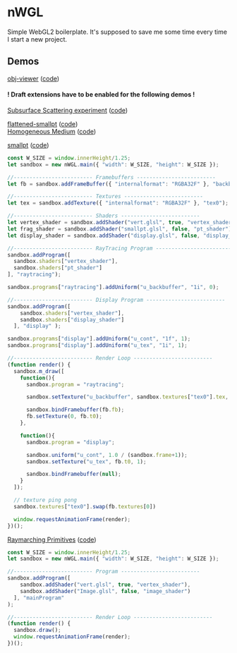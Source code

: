# nWGL

Simple WebGL2 boilerplate. It's supposed to save me some time every time I start a new project.

## Demos
[obj-viewer](https://mourtz.github.io/nWGL-examples/obj-viewer/index.html)
([code](https://github.com/Mourtz/nWGL-examples/tree/master/obj-viewer))

#### ! Draft extensions have to be enabled for the following demos !
[Subsurface Scattering experiment](https://mourtz.github.io/flattened-smallpt/index?scene=subsurface) 
([code](https://github.com/Mourtz/flattened-smallpt/blob/master/subsurface.glsl))

[flattened-smallpt](https://mourtz.github.io/flattened-smallpt/index) ([code](https://github.com/Mourtz/flattened-smallpt)) \
[Homogeneous Medium](https://mourtz.github.io/flattened-smallpt/index?scene=volume) ([code](https://github.com/Mourtz/flattened-smallpt/blob/master/medium0.glsl))

[smallpt](https://mourtz.github.io/nWGL-examples/smallpt/smallpt.html) 
([code](https://github.com/Mourtz/nWGL-examples/tree/master/smallpt))

```js
const W_SIZE = window.innerHeight/1.25;
let sandbox = new nWGL.main({ "width": W_SIZE, "height": W_SIZE });

//------------------------- Framebuffers -------------------------
let fb = sandbox.addFrameBuffer({ "internalformat": "RGBA32F" }, "backbuffer");

//------------------------- Textures -------------------------
let tex = sandbox.addTexture({ "internalformat": "RGBA32F" }, "tex0");

//------------------------- Shaders -------------------------
let vertex_shader = sandbox.addShader("vert.glsl", true, "vertex_shader");
let frag_shader = sandbox.addShader("smallpt.glsl", false, "pt_shader");
let display_shader = sandbox.addShader("display.glsl", false, "display_shader");

//------------------------- RayTracing Program -------------------------
sandbox.addProgram([
  sandbox.shaders["vertex_shader"], 
  sandbox.shaders["pt_shader"] 
], "raytracing");

sandbox.programs["raytracing"].addUniform("u_backbuffer", "1i", 0);

//------------------------- Display Program -------------------------
sandbox.addProgram([
    sandbox.shaders["vertex_shader"],
    sandbox.shaders["display_shader"]
  ], "display" );

sandbox.programs["display"].addUniform("u_cont", "1f", 1);    
sandbox.programs["display"].addUniform("u_tex", "1i", 1);

//------------------------- Render Loop -------------------------
(function render() {
  sandbox.m_draw([
    function(){
      sandbox.program = "raytracing";

      sandbox.setTexture("u_backbuffer", sandbox.textures["tex0"].tex, 0);

      sandbox.bindFramebuffer(fb.fb);
      fb.setTexture(0, fb.t0);
    },

    function(){
      sandbox.program = "display";

      sandbox.uniform("u_cont", 1.0 / (sandbox.frame+1));
      sandbox.setTexture("u_tex", fb.t0, 1);

      sandbox.bindFramebuffer(null);
    }
  ]);

  // texture ping pong
  sandbox.textures["tex0"].swap(fb.textures[0])

  window.requestAnimationFrame(render);
})();
```
[Raymarching Primitives](https://mourtz.github.io/nWGL-examples/raymarching_primitives/raymarching_primitives.html)
([code](https://github.com/Mourtz/nWGL-examples/tree/master/raymarching_primitives))
```js
const W_SIZE = window.innerHeight/1.25;
let sandbox = new nWGL.main({ "width": W_SIZE, "height": W_SIZE });

//------------------------- Program -------------------------
sandbox.addProgram([
    sandbox.addShader("vert.glsl", true, "vertex_shader"),
    sandbox.addShader("Image.glsl", false, "image_shader")
  ], "mainProgram"
);

//------------------------- Render Loop -------------------------
(function render() {
  sandbox.draw();
  window.requestAnimationFrame(render);
})();
```
